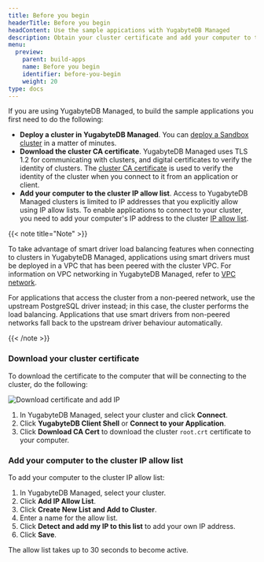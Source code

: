 ```yaml
---
title: Before you begin
headerTitle: Before you begin
headContent: Use the sample appications with YugabyteDB Managed
description: Obtain your cluster certificate and add your computer to the IP allow list.
menu:
  preview:
    parent: build-apps
    name: Before you begin
    identifier: before-you-begin
    weight: 20
type: docs
---
```


If you are using YugabyteDB Managed, to build the sample applications you first need to do the following:

- **Deploy a cluster in YugabyteDB Managed**. You can [deploy a Sandbox cluster](../../../quick-start-yugabytedb-managed/#create-your-sandbox-cluster) in a matter of minutes.
- **Download the cluster CA certificate**. YugabyteDB Managed uses TLS 1.2 for communicating with clusters, and digital certificates to verify the identity of clusters. The [cluster CA certificate](../../../yugabyte-cloud/cloud-secure-clusters/cloud-authentication/) is used to verify the identity of the cluster when you connect to it from an application or client.
- **Add your computer to the cluster IP allow list**. Access to YugabyteDB Managed clusters is limited to IP addresses that you explicitly allow using IP allow lists. To enable applications to connect to your cluster, you need to add your computer's IP address to the cluster [IP allow list](../../../yugabyte-cloud/cloud-secure-clusters/add-connections/).

{{< note title="Note" >}}

To take advantage of smart driver load balancing features when connecting to clusters in YugabyteDB Managed, applications using smart drivers must be deployed in a VPC that has been peered with the cluster VPC. For information on VPC networking in YugabyteDB Managed, refer to [VPC network](../../cloud-basics/cloud-vpcs/).

For applications that access the cluster from a non-peered network, use the upstream PostgreSQL driver instead; in this case, the cluster performs the load balancing. Applications that use smart drivers from non-peered networks fall back to the upstream driver behaviour automatically.

{{< /note >}}

### Download your cluster certificate

To download the certificate to the computer that will be connecting to the cluster, do the following:

![Download certificate and add IP](/images/yb-cloud/cloud-add-ip.gif)

1. In YugabyteDB Managed, select your cluster and click **Connect**.
1. Click **YugabyteDB Client Shell** or **Connect to your Application**.
1. Click **Download CA Cert** to download the cluster `root.crt` certificate to your computer.

### Add your computer to the cluster IP allow list

To add your computer to the cluster IP allow list:

1. In YugabyteDB Managed, select your cluster.
1. Click **Add IP Allow List**.
1. Click **Create New List and Add to Cluster**.
1. Enter a name for the allow list.
1. Click **Detect and add my IP to this list** to add your own IP address.
1. Click **Save**.

The allow list takes up to 30 seconds to become active.
